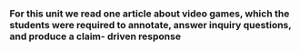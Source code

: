 ### For this unit we read one article about video games, which the students were required to annotate, answer inquiry questions, and produce a claim- driven response
###
